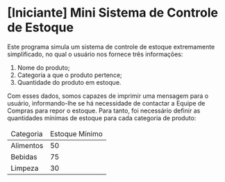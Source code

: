 # [Iniciante] Mini Sistema de Controle de Estoque
Este programa simula um sistema de controle de estoque extremamente simplificado, no qual o usuário nos fornece três informações:
1. Nome do produto;
2. Categoria a que o produto pertence;
3. Quantidade do produto em estoque.

Com esses dados, somos capazes de imprimir uma mensagem para o usuário, informando-lhe se há necessidade de contactar a Equipe de Compras para repor o estoque. Para tanto, foi necessário definir as quantidades mínimas de estoque para cada categoria de produto:
<table>
  <thead>
    <td>Categoria</td>
    <td>Estoque Mínimo</td>
  </thead>
  <tbody>
    <tr>
      <td>Alimentos</td>
      <td>50</td>
    </tr>
    <tr>
      <td>Bebidas</td>
      <td>75</td>
    </tr>
    <tr>
      <td>Limpeza</td>
      <td>30</td>
    </tr>
  </tbody>
</table>
